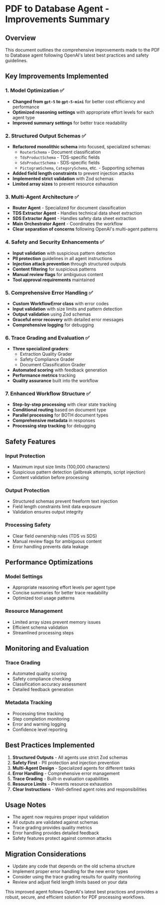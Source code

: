 # PDF to Database Agent - Improvements Summary

## Overview
This document outlines the comprehensive improvements made to the PDF to Database agent following OpenAI's latest best practices and safety guidelines.

## Key Improvements Implemented

### 1. Model Optimization ✅
- **Changed from `gpt-5` to `gpt-5-mini`** for better cost efficiency and performance
- **Optimized reasoning settings** with appropriate effort levels for each agent type
- **Improved summary settings** for better trace readability

### 2. Structured Output Schemas ✅
- **Refactored monolithic schema** into focused, specialized schemas:
  - `RouterSchema` - Document classification
  - `TdsProductSchema` - TDS-specific fields
  - `SdsProductSchema` - SDS-specific fields
  - `PictogramSchema`, `CategorySchema`, etc. - Supporting schemas
- **Added field length constraints** to prevent injection attacks
- **Implemented strict validation** with Zod schemas
- **Limited array sizes** to prevent resource exhaustion

### 3. Multi-Agent Architecture ✅
- **Router Agent** - Specialized for document classification
- **TDS Extractor Agent** - Handles technical data sheet extraction
- **SDS Extractor Agent** - Handles safety data sheet extraction
- **Main Orchestrator Agent** - Coordinates the workflow
- **Clear separation of concerns** following OpenAI's multi-agent patterns

### 4. Safety and Security Enhancements ✅
- **Input validation** with suspicious pattern detection
- **PII protection** guidelines in all agent instructions
- **Injection attack prevention** through structured outputs
- **Content filtering** for suspicious patterns
- **Manual review flags** for ambiguous content
- **Tool approval requirements** maintained

### 5. Comprehensive Error Handling ✅
- **Custom WorkflowError class** with error codes
- **Input validation** with size limits and pattern detection
- **Output validation** using Zod schemas
- **Graceful error recovery** with detailed error messages
- **Comprehensive logging** for debugging

### 6. Trace Grading and Evaluation ✅
- **Three specialized graders**:
  - Extraction Quality Grader
  - Safety Compliance Grader
  - Document Classification Grader
- **Automated scoring** with feedback generation
- **Performance metrics** tracking
- **Quality assurance** built into the workflow

### 7. Enhanced Workflow Structure ✅
- **Step-by-step processing** with clear state tracking
- **Conditional routing** based on document type
- **Parallel processing** for BOTH document types
- **Comprehensive metadata** in responses
- **Processing step tracking** for debugging

## Safety Features

### Input Protection
- Maximum input size limits (100,000 characters)
- Suspicious pattern detection (jailbreak attempts, script injection)
- Content validation before processing

### Output Protection
- Structured schemas prevent freeform text injection
- Field length constraints limit data exposure
- Validation ensures output integrity

### Processing Safety
- Clear field ownership rules (TDS vs SDS)
- Manual review flags for ambiguous content
- Error handling prevents data leakage

## Performance Optimizations

### Model Settings
- Appropriate reasoning effort levels per agent type
- Concise summaries for better trace readability
- Optimized tool usage patterns

### Resource Management
- Limited array sizes prevent memory issues
- Efficient schema validation
- Streamlined processing steps

## Monitoring and Evaluation

### Trace Grading
- Automated quality scoring
- Safety compliance checking
- Classification accuracy assessment
- Detailed feedback generation

### Metadata Tracking
- Processing time tracking
- Step completion monitoring
- Error and warning logging
- Confidence level reporting

## Best Practices Implemented

1. **Structured Outputs** - All agents use strict Zod schemas
2. **Safety First** - PII protection and injection prevention
3. **Multi-Agent Design** - Specialized agents for different tasks
4. **Error Handling** - Comprehensive error management
5. **Trace Grading** - Built-in evaluation capabilities
6. **Resource Limits** - Prevents resource exhaustion
7. **Clear Instructions** - Well-defined agent roles and responsibilities

## Usage Notes

- The agent now requires proper input validation
- All outputs are validated against schemas
- Trace grading provides quality metrics
- Error handling provides detailed feedback
- Safety features protect against common attacks

## Migration Considerations

- Update any code that depends on the old schema structure
- Implement proper error handling for the new error types
- Consider using the trace grading results for quality monitoring
- Review and adjust field length limits based on your data

This improved agent follows OpenAI's latest best practices and provides a robust, secure, and efficient solution for PDF processing workflows.
